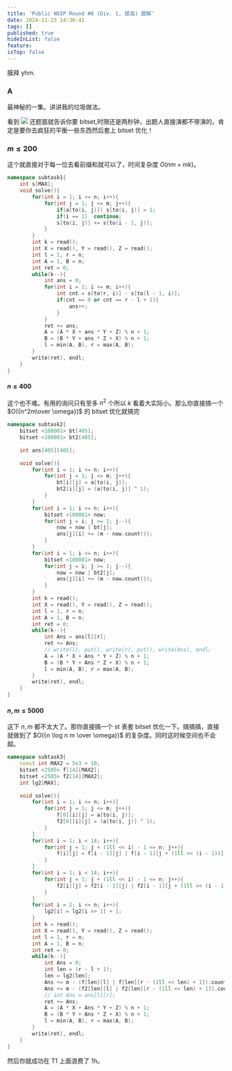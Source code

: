 ```yaml
---
title: 'Public NOIP Round #8 (Div. 1, 提高) 题解'
date: 2024-11-23 14:36:41
tags: []
published: true
hideInList: false
feature: 
isTop: false
---
```

膜拜 yhm.

### A
最神秘的一集。讲讲我的垃圾做法。

看到 ![](https://WRuperD.github.io/post-images/1732344792867.PNG) 还题面就告诉你要 bitset,时限还是两秒钟，出题人直接演都不带演的，肯定是要你去疯狂的平衡一些东西然后套上 bitset 优化！

### $m \leq 200$
这个就直接对于每一位去看前缀和就可以了，时间复杂度 $O(nm+mk)$。

```cpp
namespace subtask1{
	int s[MAX];
	void solve(){
		for(int i = 1; i <= n; i++){
			for(int j = 1; j <= m; j++){
				if(a[to(i, j)])	s[to(i, j)] = 1;
				if(i == 1)	continue;
				s[to(i, j)] += s[to(i - 1, j)];
			}
		}
		int k = read();
		int X = read(), Y = read(), Z = read();
		int l = 1, r = n;
		int A = 1, B = n;
		int ret = 0;
		while(k--){
			int ans = 0;
			for(int i = 1; i <= m; i++){
				int cnt = s[to(r, i)] - s[to(l - 1, i)];
				if(cnt == 0 or cnt == r - l + 1){
					ans++;
				}
			}
			ret += ans;
			A = (A * X + ans * Y + Z) % n + 1;
			B = (B * Y + ans * Z + X) % n + 1;
			l = min(A, B), r = max(A, B);
		}
		write(ret), endl;
	}
}
```

#### $n \leq 400$
这个也不难。有用的询问只有至多 $n^2$ 个所以 $k$ 看着大实际小。那么你直接搞一个 $O({n^2m\over \omega})$ 的 bitset 优化就搞完

``` cpp
namespace subtask2{
	bitset <100001> bt[405];
	bitset <100001> bt2[405];
	
	int ans[405][405];
	
	void solve(){
		for(int i = 1; i <= n; i++){
			for(int j = 1; j <= m; j++){
				bt[i][j] = a[to(i, j)];
				bt2[i][j] = (a[to(i, j)] ^ 1);
			}
		}
		for(int i = 1; i <= n; i++){
			bitset <100001> now;
			for(int j = i; j >= 1; j--){
				now = now | bt[j];
				ans[j][i] += (m - now.count());
			}
		}
		for(int i = 1; i <= n; i++){
			bitset <100001> now;
			for(int j = i; j >= 1; j--){
				now = now | bt2[j];
				ans[j][i] += (m - now.count());
			}
		}
		int k = read();
		int X = read(), Y = read(), Z = read();
		int l = 1, r = n;
		int A = 1, B = n;
		int ret = 0;
		while(k--){
			int Ans = ans[l][r];
			ret += Ans;
			// write(l), put(), write(r), put(), write(Ans), endl;
			A = (A * X + Ans * Y + Z) % n + 1;
			B = (B * Y + Ans * Z + X) % n + 1;
			l = min(A, B), r = max(A, B);
		}
		write(ret), endl;
	}
}
```

#### $n,m \leq 5000$
这下 $n,m$ 都不太大了。那你直接搞一个 st 表套 bitset 优化一下。搞搞搞，直接就做到了 $O({n \log n m \over \omega})$ 的复杂度。同时这时候空间也不会超。

``` cpp
namespace subtask3{
	const int MAX2 = 5e3 + 10;
	bitset <2505> f[14][MAX2];
	bitset <2505> f2[14][MAX2];
	int lg2[MAX];
	
	void solve(){
		for(int i = 1; i <= n; i++){
			for(int j = 1; j <= m; j++){
				f[0][i][j] = a[to(i, j)];
				f2[0][i][j] = (a[to(i, j)] ^ 1);
			}
		}
		for(int i = 1; i < 14; i++){
			for(int j = 1; j + (1ll << i) - 1 <= n; j++){
				f[i][j] = f[i - 1][j] | f[i - 1][j + (1ll << (i - 1))];
			}
		}
		for(int i = 1; i < 14; i++){
			for(int j = 1; j + (1ll << i) - 1 <= n; j++){
				f2[i][j] = f2[i - 1][j] | f2[i - 1][j + (1ll << (i - 1))];
			}
		}
		for(int i = 2; i <= n; i++){
			lg2[i] = lg2[i >> 1] + 1;
		}
		int k = read();
		int X = read(), Y = read(), Z = read();
		int l = 1, r = n;
		int A = 1, B = n;
		int ret = 0;
		while(k--){
			int Ans = 0;
			int len = (r - l + 1);
			len = lg2[len];
			Ans += m - (f[len][l] | f[len][r - (1ll << len) + 1]).count();
			Ans += m - (f2[len][l] | f2[len][r - (1ll << len) + 1]).count();
			// int Ans = ans[l][r];
			ret += Ans;
			A = (A * X + Ans * Y + Z) % n + 1;
			B = (B * Y + Ans * Z + X) % n + 1;
			l = min(A, B), r = max(A, B);
		}
		write(ret), endl;
	}
}
```

然后你就成功在 T1 上面浪费了 1h。


